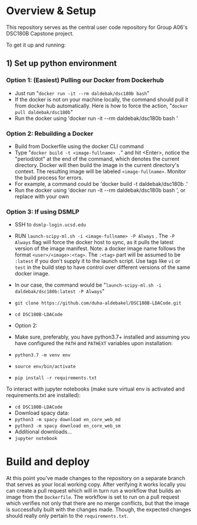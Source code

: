 # Overview & Setup

This repository serves as the central user code repository for Group A06's DSC180B Capstone project.

To get it up and running:
## 1) Set up python environment
### Option 1: (Easiest) Pulling our Docker from Dockerhub
- Just run "`docker run -it --rm daldebak/dsc180b bash`"
- If the docker is not on your machine locally, the command should pull it from docker hub automatically. Here is how to force the action, "`docker pull daldebak/dsc180b`"
- Run the docker using 'docker run -it --rm daldebak/dsc180b bash '
### Option 2: Rebuilding a Docker
- Build from Dockerfile using the docker CLI command
- Type "`docker build -t <image-fullname> .`" and hit \<Enter\>, notice the "period/dot" at the end of the command, which denotes the current directory. Docker will then build the image in the current directory's context. The resulting image will be labeled `<image-fullname>`. Monitor the build process for errors.
- For example, a command could be 'docker build -t daldebak/dsc180b .'
- Run the docker using 'docker run -it --rm daldebak/dsc180b bash ', or replace with your own <image-fullname>
### Option 3: If using DSMLP
- SSH to `dsmlp-login.ucsd.edu`
- RUN `launch-scipy-ml.sh -i <image-fullname> -P Always` . The `-P Always` flag will force the docker host to sync, as it pulls the latest version of the image manifest. Note: a docker image name follows the format `<user>/<image>:<tag>`. The `:<tag>` part will be assumed to be `:latest` if you don't supply it to the launch script. Use tags like `v1` or `test` in the build step to have control over different versions of the same docker image.
- In our case, the command would be "`launch-scipy-ml.sh -i daldebak/dsc180b:latest -P Always`"
  
  

- `git clone https://github.com/duha-aldebakel/DSC180B-LDACode.git`
- `cd DSC180B-LDACode`
- Option 2: 
- Make sure, preferably, you have python3.7+ installed and assuming you have configured the `PATH` and `PATHEXT` variables upon installation:
- `python3.7 -m venv env`
- `source env/bin/activate`
- `pip install -r requirements.txt`

To interact with jupyter notebooks (make sure virtual env is activated and requirements.txt are installed):
- `cd DSC180B-LDACode`
-  Download spacy data: 
-  `python3 -m spacy download en_core_web_md`
-  `python3 -m spacy download en_core_web_sm`
-  Additional downloads...
-  `jupyter notebook`

# Build and deploy

At this point you've made changes to the repository on a separate branch that serves as your local working copy. After verifying it works locally you can create a pull request which will in turn run a workflow that builds an image from the `Dockerfile`. The workflow is set to run on a pull request which verifies not only that there are no merge conflicts, but that the image is successfully built with the changes made. Though, the expected changes should really only pertain to the `requirements.txt`.

